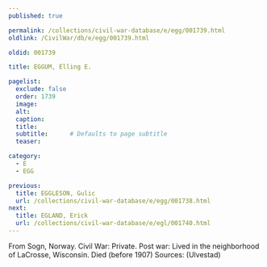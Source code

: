```yaml
---
published: true

permalink: /collections/civil-war-database/e/egg/001739.html
oldlink: /CivilWar/db/e/egg/001739.html

oldid: 001739

title: EGGUM, Elling E.

pagelist:
  exclude: false
  order: 1739
  image: 
  alt:
  caption:
  title:
  subtitle:      # Defaults to page subtitle
  teaser:

category: 
  - E 
  - EGG

previous:
  title: EGGLESON, Gulic
  url: /collections/civil-war-database/e/egg/001738.html  
next:
  title: EGLAND, Erick
  url: /collections/civil-war-database/e/egl/001740.html   
---
```

From Sogn, Norway. Civil War: Private. Post war: Lived in the neighborhood of LaCrosse, Wisconsin. Died (before 1907) Sources: (Ulvestad)